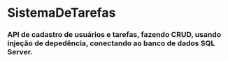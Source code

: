 # SistemaDeTarefas

### API de cadastro de usuários e tarefas, fazendo CRUD, usando injeção de depedência, conectando ao banco de dados SQL Server.
